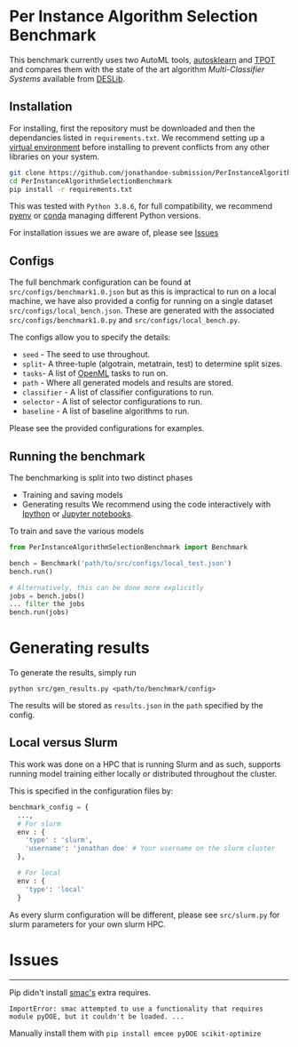 # Per Instance Algorithm Selection Benchmark
This benchmark currently uses two AutoML tools, [autosklearn](https://automl.github.io/auto-sklearn/master/) and [TPOT](http://epistasislab.github.io/tpot/)
and compares them with the state of the art algorithm _Multi-Classifier Systems_ available from [DESLib](https://github.com/scikit-learn-contrib/DESlib).

## Installation
For installing, first the repository must be downloaded and then the dependancies listed in `requirements.txt`. 
We recommend setting up a [virtual environment](https://docs.python.org/3/library/venv.html)  before installing to prevent conflicts from any other libraries
on your system.

```BASH
git clone https://github.com/jonathandoe-submission/PerInstanceAlgorithmSelectionBenchmark/
cd PerInstanceAlgorithmSelectionBenchmark
pip install -r requirements.txt
```

This was tested with `Python 3.8.6`, for full compatibility, we recommend [pyenv](https://github.com/pyenv/pyenv) or [conda](https://docs.conda.io/en/latest/)
managing different Python versions.

For installation issues we are aware of, please see [Issues](#Issues)

## Configs
The full benchmark configuration can be found at `src/configs/benchmark1.0.json` but as this is impractical to run on a local machine, we have also provided
a config for running on a single dataset `src/configs/local_bench.json`.
These are generated with the associated `src/configs/benchmark1.0.py` and `src/configs/local_bench.py`.

The configs allow you to specify the details:
* `seed` - The seed to use throughout.
* `split`- A three-tuple (algotrain, metatrain, test) to determine split sizes.
* `tasks`- A list of [OpenML](https://www.openml.org/) tasks to run on.
* `path` - Where all generated models and results are stored.
* `classifier` - A list of classifier configurations to run.
* `selector` - A list of selector configurations to run.
* `baseline` - A list of baseline algorithms to run.

Please see the provided configurations for examples.

## Running the benchmark
The benchmarking is split into two distinct phases
* Training and saving models
* Generating results
We recommend using the code interactively with [Ipython](https://ipython.org/) or [Jupyter notebooks](https://jupyter.org/).


To train and save the various models
```Python
from PerInstanceAlgorithmSelectionBenchmark import Benchmark

bench = Benchmark('path/to/src/configs/local_test.json')
bench.run()

# Alternatively, this can be done more explicitly
jobs = bench.jobs()
... filter the jobs
bench.run(jobs)
```

# Generating results
To generate the results, simply run
```
python src/gen_results.py <path/to/benchmark/config>
```

The results will be stored as `results.json` in the `path` specified by the config.

## Local versus Slurm
This work was done on a HPC that is running Slurm and as such, supports running model training either locally or distributed throughout the cluster.

This is specified in the configuration files by:
```Python
benchmark_config = {
  ...,
  # For slurm
  env : { 
    'type' : 'slurm',
    'username': 'jonathan doe' # Your username on the slurm cluster 
  },

  # For local
  env : {
    'type': 'local'
  }
```

As every slurm configuration will be different, please see `src/slurm.py` for slurm parameters for your own slurm HPC.

# Issues

---
Pip didn't install [smac's](https://github.com/automl/SMAC3) extra requires.
```
ImportError: smac attempted to use a functionality that requires module pyDOE, but it couldn't be loaded. ...
```

Manually install them with `pip install emcee pyDOE scikit-optimize`
